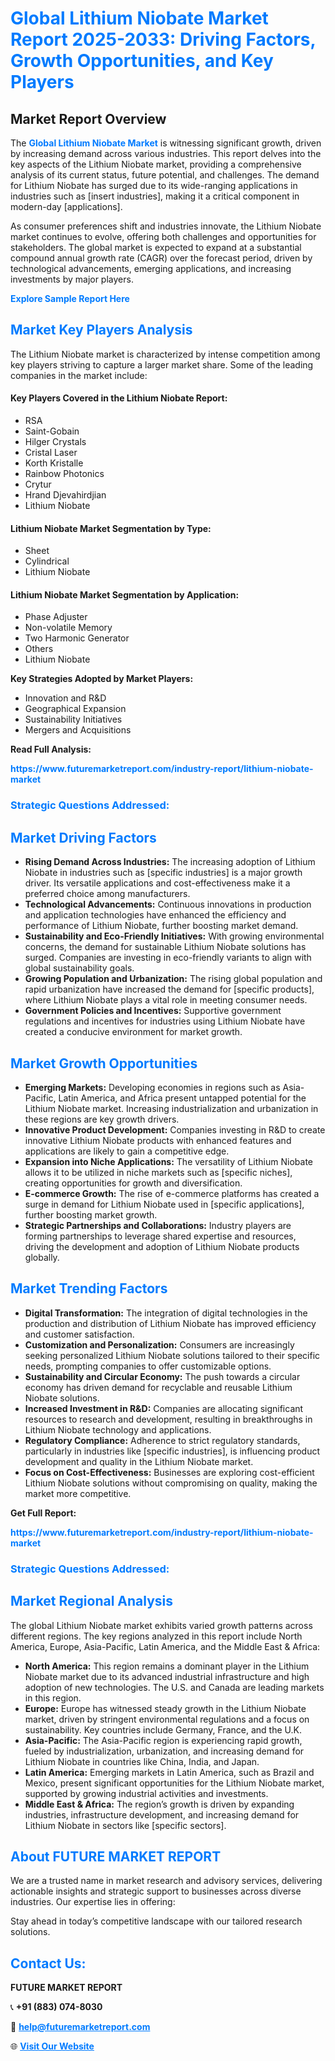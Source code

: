 <h1 style="color: #007BFF;">Global Lithium Niobate Market Report 2025-2033: Driving Factors, Growth Opportunities, and Key Players</h1>

<section id="overview">
<h2>Market Report Overview</h2>
<p>The <a href="https://www.futuremarketreport.com/industry-report/lithium-niobate-market" style="color: #007BFF; text-decoration: none;"><strong>Global Lithium Niobate Market</strong></a> is witnessing significant growth, driven by increasing demand across various industries. This report delves into the key aspects of the Lithium Niobate market, providing a comprehensive analysis of its current status, future potential, and challenges. The demand for Lithium Niobate has surged due to its wide-ranging applications in industries such as [insert industries], making it a critical component in modern-day [applications].</p>
<p>As consumer preferences shift and industries innovate, the Lithium Niobate market continues to evolve, offering both challenges and opportunities for stakeholders. The global market is expected to expand at a substantial compound annual growth rate (CAGR) over the forecast period, driven by technological advancements, emerging applications, and increasing investments by major players.</p>
</section>

<section id="overview">
<p><a href="https://www.futuremarketreport.com/request-sample/reportId=97286" style="color: #007BFF; text-decoration: none;"><strong>Explore Sample Report Here</strong></a></p>
</section>

<section id="key-players">
<h2 style="color: #007BFF;">Market Key Players Analysis</h2>
<p>The Lithium Niobate market is characterized by intense competition among key players striving to capture a larger market share. Some of the leading companies in the market include:</p>
<h4>Key Players Covered in the Lithium Niobate Report:</h4>
<ul><li>RSA</li><li>Saint-Gobain</li><li>Hilger Crystals</li><li>Cristal Laser</li><li>Korth Kristalle</li><li>Rainbow Photonics</li><li>Crytur</li><li>Hrand Djevahirdjian</li><li>Lithium Niobate</li></ul>
<h4>Lithium Niobate Market Segmentation by Type:</h4>
<ul><li>Sheet</li><li>Cylindrical</li><li>Lithium Niobate</li></ul>

<h4>Lithium Niobate Market Segmentation by Application:</h4>
<ul><li>Phase Adjuster</li><li>Non-volatile Memory</li><li>Two Harmonic Generator</li><li>Others</li><li>Lithium Niobate</li></ul>
<p><strong>Key Strategies Adopted by Market Players:</strong></p>
<ul>
<li>Innovation and R&D</li>
<li>Geographical Expansion</li>
<li>Sustainability Initiatives</li>
<li>Mergers and Acquisitions</li>
</ul>
</section>

<section>
<p><strong>Read Full Analysis: </strong></p><a href="https://www.futuremarketreport.com/industry-report/lithium-niobate-market" style="color: #007BFF; text-decoration: none;"><strong>https://www.futuremarketreport.com/industry-report/lithium-niobate-market</strong></a>
<h3 style="color: #007BFF;">Strategic Questions Addressed:</h3>
</section>

<section id="driving-factors">
<h2 style="color: #007BFF;">Market Driving Factors</h2>
<ul>
<li><strong>Rising Demand Across Industries:</strong> The increasing adoption of Lithium Niobate in industries such as [specific industries] is a major growth driver. Its versatile applications and cost-effectiveness make it a preferred choice among manufacturers.</li>
<li><strong>Technological Advancements:</strong> Continuous innovations in production and application technologies have enhanced the efficiency and performance of Lithium Niobate, further boosting market demand.</li>
<li><strong>Sustainability and Eco-Friendly Initiatives:</strong> With growing environmental concerns, the demand for sustainable Lithium Niobate solutions has surged. Companies are investing in eco-friendly variants to align with global sustainability goals.</li>
<li><strong>Growing Population and Urbanization:</strong> The rising global population and rapid urbanization have increased the demand for [specific products], where Lithium Niobate plays a vital role in meeting consumer needs.</li>
<li><strong>Government Policies and Incentives:</strong> Supportive government regulations and incentives for industries using Lithium Niobate have created a conducive environment for market growth.</li>
</ul>
</section>

<section id="growth-opportunities">
<h2 style="color: #007BFF;">Market Growth Opportunities</h2>
<ul>
<li><strong>Emerging Markets:</strong> Developing economies in regions such as Asia-Pacific, Latin America, and Africa present untapped potential for the Lithium Niobate market. Increasing industrialization and urbanization in these regions are key growth drivers.</li>
<li><strong>Innovative Product Development:</strong> Companies investing in R&D to create innovative Lithium Niobate products with enhanced features and applications are likely to gain a competitive edge.</li>
<li><strong>Expansion into Niche Applications:</strong> The versatility of Lithium Niobate allows it to be utilized in niche markets such as [specific niches], creating opportunities for growth and diversification.</li>
<li><strong>E-commerce Growth:</strong> The rise of e-commerce platforms has created a surge in demand for Lithium Niobate used in [specific applications], further boosting market growth.</li>
<li><strong>Strategic Partnerships and Collaborations:</strong> Industry players are forming partnerships to leverage shared expertise and resources, driving the development and adoption of Lithium Niobate products globally.</li>
</ul>
</section>

<section id="trending-factors">
<h2 style="color: #007BFF;">Market Trending Factors</h2>
<ul>
<li><strong>Digital Transformation:</strong> The integration of digital technologies in the production and distribution of Lithium Niobate has improved efficiency and customer satisfaction.</li>
<li><strong>Customization and Personalization:</strong> Consumers are increasingly seeking personalized Lithium Niobate solutions tailored to their specific needs, prompting companies to offer customizable options.</li>
<li><strong>Sustainability and Circular Economy:</strong> The push towards a circular economy has driven demand for recyclable and reusable Lithium Niobate solutions.</li>
<li><strong>Increased Investment in R&D:</strong> Companies are allocating significant resources to research and development, resulting in breakthroughs in Lithium Niobate technology and applications.</li>
<li><strong>Regulatory Compliance:</strong> Adherence to strict regulatory standards, particularly in industries like [specific industries], is influencing product development and quality in the Lithium Niobate market.</li>
<li><strong>Focus on Cost-Effectiveness:</strong> Businesses are exploring cost-efficient Lithium Niobate solutions without compromising on quality, making the market more competitive.</li>
</ul>
</section>

<section>
<p><strong>Get Full Report: </strong></p><a href="https://www.futuremarketreport.com/industry-report/lithium-niobate-market" style="color: #007BFF; text-decoration: none;"><strong>https://www.futuremarketreport.com/industry-report/lithium-niobate-market</strong></a>
<h3 style="color: #007BFF;">Strategic Questions Addressed:</h3>
</section>


<section id="regional-analysis">
<h2 style="color: #007BFF;">Market Regional Analysis</h2>
<p>The global Lithium Niobate market exhibits varied growth patterns across different regions. The key regions analyzed in this report include North America, Europe, Asia-Pacific, Latin America, and the Middle East & Africa:</p>
<ul>
<li><strong>North America:</strong> This region remains a dominant player in the Lithium Niobate market due to its advanced industrial infrastructure and high adoption of new technologies. The U.S. and Canada are leading markets in this region.</li>
<li><strong>Europe:</strong> Europe has witnessed steady growth in the Lithium Niobate market, driven by stringent environmental regulations and a focus on sustainability. Key countries include Germany, France, and the U.K.</li>
<li><strong>Asia-Pacific:</strong> The Asia-Pacific region is experiencing rapid growth, fueled by industrialization, urbanization, and increasing demand for Lithium Niobate in countries like China, India, and Japan.</li>
<li><strong>Latin America:</strong> Emerging markets in Latin America, such as Brazil and Mexico, present significant opportunities for the Lithium Niobate market, supported by growing industrial activities and investments.</li>
<li><strong>Middle East & Africa:</strong> The region’s growth is driven by expanding industries, infrastructure development, and increasing demand for Lithium Niobate in sectors like [specific sectors].</li>
</ul>
</section>

<footer>
<h2 style="color: #007BFF;">About FUTURE MARKET REPORT</h2>
<p>We are a trusted name in market research and advisory services, delivering actionable insights and strategic support to businesses across diverse industries. Our expertise lies in offering:</p>

<p>Stay ahead in today’s competitive landscape with our tailored research solutions.</p>

<h2 style="color: #007BFF;">Contact Us:</h2>
<p><strong>FUTURE MARKET REPORT</strong></p>
<p>📞 <strong>+91 (883) 074-8030</strong></p>
<p>📧 <strong><a href="mailto:help@futuremarketreport.com" style="color: #007BFF;">help@futuremarketreport.com</a></strong></p>
<p>🌐 <strong><a href="https://www.futuremarketreport.com/" style="color: #007BFF;">Visit Our Website</a></strong></p>
</footer>